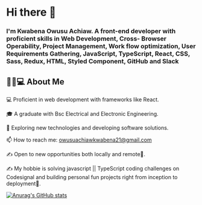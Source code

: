 # Hi there 👋

### I'm Kwabena Owusu Achiaw. A front-end developer with proficient skills in Web Development, Cross- Browser Operability, Project Management, Work flow optimization, User Requirements Gathering, JavaScript, TypeScript, React, CSS, Sass, Redux, HTML, Styled Component, GitHub and  Slack 

##  👨🏻💻 About Me
 💻  Proficient in web development with frameworks like React.
 
 🎓   A graduate with Bsc Electrical and Electronic Engineering.

 🤔   Exploring new technologies and developing software solutions.
 
 📫 How to reach me: owusuachiawkwabena21@gmail.com

 ✍️   Open to new opportunities both locally and remote🤔.

 ✍️   My hobbie is solving javascript || TypeScript coding challenges on Codesignal and building personal fun projects right from inception to deployment🤔.


[![Anurag's GitHub stats](https://github-readme-stats.vercel.app/api?username=kwabs77)](https://github.com/anuraghazra/github-readme-stats)




<!--
**Kwabs77/Kwabs77** is a ✨ _special_ ✨ repository because its `README.md` (this file) appears on your GitHub profile.

Here are some ideas to get you started:

- 🔭 I’m currently working on ...
- 🌱 I’m currently learning ...
- 👯 I’m looking to collaborate on ...
- 🤔 I’m looking for help with ...
- 💬 Ask me about ...
- 📫 How to reach me: ...
- 😄 Pronouns: ...
- ⚡ Fun fact: ...
-->

